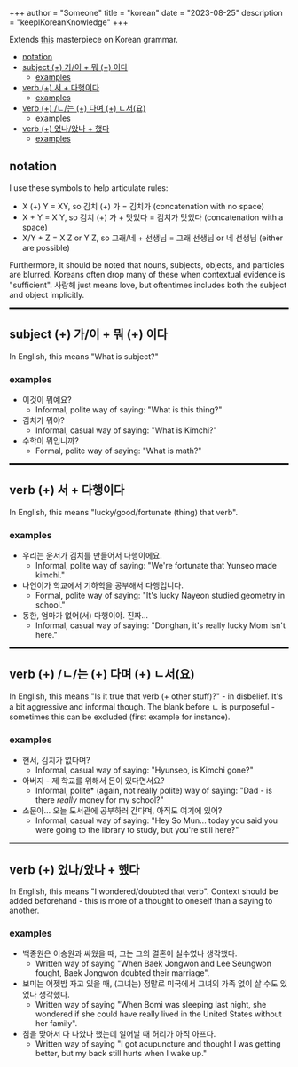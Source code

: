 +++
author = "Someone"
title = "korean"
date = "2023-08-25"
description = "keeplKoreanKnowledge"
+++

Extends [this](http://www.koreangrammaticalforms.com/) masterpiece on Korean grammar.
<!--more-->

- [notation](#notation)
- [subject (+) 가/이 + 뭐 (+) 이다](#subject--가이--뭐--이다)
  - [examples](#examples)
- [verb (+) 서 + 다행이다](#verb--서--다행이다)
  - [examples](#examples-1)
- [verb (+) /ㄴ/는 (+) 다며 (+) ㄴ서(요)](#verb--ㄴ는--다며--ㄴ서요)
  - [examples](#examples-2)
- [verb (+) 었나/았나 + 했다](#verb--었나았나--했다)
  - [examples](#examples-3)

## notation

I use these symbols to help articulate rules:
- X (+) Y = XY, so 김치 (+) 가 = 김치가 (concatenation with no space)
- X + Y = X Y, so 김치 (+) 가 + 맛있다 = 김치가 맛있다 (concatenation with a space)
- X/Y + Z = X Z or Y Z, so 그래/네 + 선생님 = 그래 선생님 or 네 선생님 (either are possible)

Furthermore, it should be noted that nouns, subjects, objects, and particles are blurred. Koreans often drop many of these when contextual evidence is "sufficient". 사랑해 just means love, but oftentimes includes both the subject and object implicitly.

<hr style="border:1.5px solid black">

## subject (+) 가/이 + 뭐 (+) 이다

In English, this means "What is subject?" 

### examples
- 이것이 뭐예요? 
  - Informal, polite way of saying: "What is this thing?"
- 김치가 뭐야?
  - Informal, casual way of saying: "What is Kimchi?"
- 수학이 뭐입니까?
  - Formal, polite way of saying: "What is math?"

<hr style="border:1.5px solid black">

## verb (+) 서 + 다행이다

In English, this means "lucky/good/fortunate (thing) that verb".

### examples
- 우리는 윤서가 김치를 만들어서 다행이에요.
  - Informal, polite way of saying: "We're fortunate that Yunseo made kimchi."
- 나연이가 학교에서 기하학을 공부해서 다행입니다.
  - Formal, polite way of saying: "It's lucky Nayeon studied geometry in school."
- 동한, 엄마가 없어(서) 다행이야. 진짜... 
  - Informal, casual way of saying: "Donghan, it's really lucky Mom isn't here." 

<hr style="border:1.5px solid black"> 

## verb (+) /ㄴ/는 (+) 다며 (+) ㄴ서(요)

In English, this means "Is it true that verb (+ other stuff)?" - in disbelief. It's a bit aggressive and informal though. The blank before ㄴ is purposeful - sometimes this can be excluded (first example for instance).

### examples
- 현서, 김치가 없다며? 
  - Informal, casual way of saying: "Hyunseo, is Kimchi gone?"
- 아버지 - 제 학교를 위해서 돈이 있다면서요?
  - Informal, polite* (again, not really polite) way of saying: "Dad - is there *really* money for my school?"
- 소문아... 오늘 도서관에 공부하러 간다며, 아직도 여기에 있어?
  - Informal, casual way of saying: "Hey So Mun... today you said you were going to the library to study, but you're still here?"
<hr style="border:1.5px solid black">

## verb (+) 었나/았나 + 했다

In English, this means "I wondered/doubted that verb". Context should be added beforehand - this is more of a thought to oneself than a saying to another.

### examples
  - 백종원은 이승원과 싸웠을 때, 그는 그의 결혼이 실수였나 생각했다.
    - Written way of saying "When Baek Jongwon and Lee Seungwon fought, Baek Jongwon doubted their marriage".
  - 보미는 어젯밤 자고 있을 때, (그녀는) 정말로 미국에서 그녀의 가족 없이 살 수도 있었나 생각했다.
    - Written way of saying "When Bomi was sleeping last night, she wondered if she could have really lived in the United States without her family".
  - 침을 맞아서 다 나았나 했는데 일어날 때 허리가 아직 아프다. 
    - Written way of saying "I got acupuncture and thought I was getting better, but my back still hurts when I wake up."

